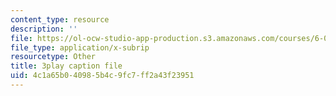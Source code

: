 ```yaml
---
content_type: resource
description: ''
file: https://ol-ocw-studio-app-production.s3.amazonaws.com/courses/6-00-introduction-to-computer-science-and-programming-fall-2008/4c1a65b040985b4c9fc7ff2a43f23951_SuOIpJnn888.vtt
file_type: application/x-subrip
resourcetype: Other
title: 3play caption file
uid: 4c1a65b0-4098-5b4c-9fc7-ff2a43f23951
---
```

